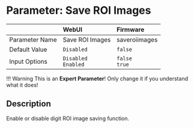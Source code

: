 # Parameter: Save ROI Images

|                   | WebUI               | Firmware
|:---               |:---                 |:----
| Parameter Name    | Save ROI Images     | saveroiimages
| Default Value     | `Disabled`          | `false`
| Input Options     | `Disabled`<br>`Enabled` | `false`<br>`true` 


!!! Warning
    This is an **Expert Parameter**! Only change it if you understand what it does!


## Description

Enable or disable digit ROI image saving function.
